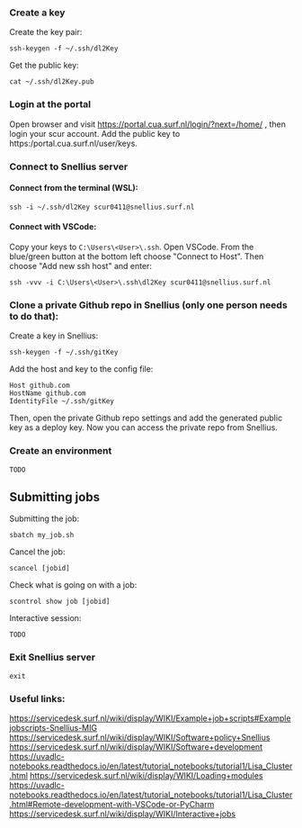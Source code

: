 ### Create a key
Create the key pair:
```
ssh-keygen -f ~/.ssh/dl2Key
```
Get the public key:
```
cat ~/.ssh/dl2Key.pub
```
### Login at the portal
Open browser and visit https://portal.cua.surf.nl/login/?next=/home/ , then login your scur account. 
Add the public key to https:/portal.cua.surf.nl/user/keys.
### Connect to Snellius server
#### Connect from the terminal (WSL):
```
ssh -i ~/.ssh/dl2Key scur0411@snellius.surf.nl
```
#### Connect with VSCode:
Copy your keys to `C:\Users\<User>\.ssh`. Open VSCode. From the blue/green button at the bottom left choose "Connect to Host". Then choose "Add new ssh host" and enter:
```
ssh -vvv -i C:\Users\<User>\.ssh\dl2Key scur0411@snellius.surf.nl
```
### Clone a private Github repo in Snellius (only one person needs to do that):
Create a key in Snellius:
```
ssh-keygen -f ~/.ssh/gitKey
```
Add the host and key to the config file:
```
Host github.com
HostName github.com
IdentityFile ~/.ssh/gitKey
```
Then, open the private Github repo settings and add the generated public key as a deploy key. Now you can access the private repo from Snellius.

### Create an environment
```
TODO
```
## Submitting jobs

Submitting the job:
```
sbatch my_job.sh
```
Cancel the job:
```
scancel [jobid]
```
Check what is going on with a job:
```
scontrol show job [jobid]
```
Interactive session:
```
TODO
```
### Exit Snellius server
```
exit
```
### Useful links: 
https://servicedesk.surf.nl/wiki/display/WIKI/Example+job+scripts#Examplejobscripts-Snellius-MIG
https://servicedesk.surf.nl/wiki/display/WIKI/Software+policy+Snellius
https://servicedesk.surf.nl/wiki/display/WIKI/Software+development
https://uvadlc-notebooks.readthedocs.io/en/latest/tutorial_notebooks/tutorial1/Lisa_Cluster.html
https://servicedesk.surf.nl/wiki/display/WIKI/Loading+modules
https://uvadlc-notebooks.readthedocs.io/en/latest/tutorial_notebooks/tutorial1/Lisa_Cluster.html#Remote-development-with-VSCode-or-PyCharm
https://servicedesk.surf.nl/wiki/display/WIKI/Interactive+jobs

